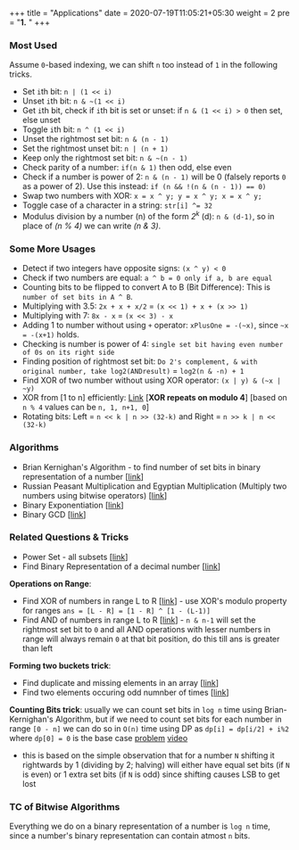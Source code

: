 +++
title = "Applications"
date =  2020-07-19T11:05:21+05:30
weight = 2
pre = "<b>1.</b> "
+++

### Most Used
Assume `0`-based indexing, we can shift `n` too instead of `1` in the following tricks. 

- Set `i`th bit: `n | (1 << i)`
- Unset `i`th bit: `n & ~(1 << i)`
- Get `i`th bit, check if `i`th bit is set or unset: if `n & (1 << i) > 0` then set, else unset
- Toggle `i`th bit: `n ^ (1 << i)`
- Unset the rightmost set bit: `n & (n - 1)`
- Set the rightmost unset bit: `n | (n + 1)`
- Keep only the rightmost set bit: `n & ~(n - 1)`
- Check parity of a number: `if(n & 1)` then odd, else even
- Check if a number is power of 2: `n & (n - 1)` will be 0 (falsely reports `0` as a power of 2). Use this instead: `if (n && !(n & (n - 1)) == 0)`
- Swap two numbers with XOR: `x = x ^ y; y = x ^ y; x = x ^ y;`
- Toggle case of a character in a string: `str[i] ^= 32`
- Modulus division by a number (n) of the form _2<sup>k</sup>_ (d): `n & (d-1)`, so in place of _(n % 4)_ we can write _(n & 3)_.

### Some More Usages
- Detect if two integers have opposite signs: `(x ^ y) < 0`
- Check if two numbers are equal: `a ^ b = 0 only if a, b are equal`
- Counting bits to be flipped to convert A to B (Bit Difference): This is `number of set bits in A ^ B`.
- Multiplying with 3.5: `2x + x + x/2` = `(x << 1) + x + (x >> 1)`
- Multiplying with 7: `8x - x` = `(x << 3) - x`
- Adding 1 to number without using `+` operator: `xPlusOne = -(~x)`, since `~x = -(x+1)` holds.
- Checking is number is power of 4: `single set bit having even number of 0s on its right side`
- Finding position of rightmost set bit: `Do 2's complement, & with original number, take log2(ANDresult)` = `log2(n & -n) + 1`
- Find XOR of two number without using XOR operator: `(x | y) & (~x | ~y)`
- XOR from [1 to n] efficiently: [Link](https://www.geeksforgeeks.org/calculate-xor-1-n/) [**XOR repeats on modulo 4**] [based on `n % 4` values can be `n, 1, n+1, 0`]
- Rotating bits: Left = `n << k | n >> (32-k)` and Right = `n >> k | n << (32-k)`

### Algorithms
- Brian Kernighan's Algorithm - to find number of set bits in binary representation of a number [[link](https://www.geeksforgeeks.org/count-set-bits-in-an-integer/)]
- Russian Peasant Multiplication and Egyptian Multiplication (Multiply two numbers using bitwise operators) [[link](https://www.geeksforgeeks.org/russian-peasant-multiply-two-numbers-using-bitwise-operators/)]
- Binary Exponentiation [[link](https://cp-algorithms.com/algebra/binary-exp.html#implementation)]
- Binary GCD [[link](https://cp-algorithms.com/algebra/euclid-algorithm.html#binary-gcd)]

### Related Questions & Tricks
- Power Set - all subsets [[link](https://leetcode.com/problems/subsets/)]
- Find Binary Representation of a decimal number [[link](https://www.geeksforgeeks.org/binary-representation-of-a-given-number/)]

**Operations on Range**:
- Find XOR of numbers in range L to R [[link](https://www.geeksforgeeks.org/find-xor-of-numbers-from-the-range-l-r/)] - use XOR's modulo property for ranges `ans = [L - R] = [1 - R] ^ [1 - (L-1)]`
- Find AND of numbers in range L to R [[link](https://leetcode.com/problems/bitwise-and-of-numbers-range/)] - `n & n-1` will set the rightmost set bit to `0` and all AND operations with lesser numbers in range will always remain `0` at that bit position, do this till ans is greater than left

**Forming two buckets trick**:
- Find duplicate and missing elements in an array [[link](https://takeuforward.org/data-structure/find-the-repeating-and-missing-numbers/)]
- Find two elements occuring odd numnber of times [[link](https://takeuforward.org/data-structure/two-odd-occurring/)]

**Counting Bits trick**: usually we can count set bits in `log n` time using Brian-Kernighan's Algorithm, but if we need to count set bits for each number in range `[0 - n]` we can do so in `O(n)` time using DP as `dp[i] = dp[i/2] + i%2` where `dp[0] = 0` is the base case [problem](https://leetcode.com/problems/counting-bits/) [video](https://www.youtube.com/watch?v=awxaRgUB4Kw)
- this is based on the simple observation that for a number `N` shifting it rightwards by 1 (dividing by 2; halving) will either have equal set bits (if `N` is even) or 1 extra set bits (if `N` is odd) since shifting causes LSB to get lost

### TC of Bitwise Algorithms
Everything we do on a binary representation of a number is `log n` time, since a number's binary representation can contain atmost `n` bits.
